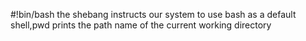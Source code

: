 #!bin/bash
the shebang instructs our system to use bash as a default shell,pwd prints the path name of the current working directory
